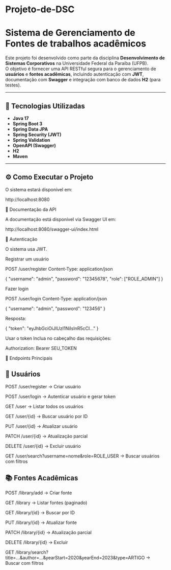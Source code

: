 # Projeto-de-DSC

# Sistema de Gerenciamento de Fontes de trabalhos acadêmicos

Este projeto foi desenvolvido como parte da disciplina **Desenvolvimento de Sistemas Corporativos** na Universidade Federal da Paraíba (UFPB).  
O objetivo é fornecer uma API RESTful segura para o gerenciamento de **usuários** e **fontes acadêmicas**, incluindo autenticação com **JWT**, documentação com **Swagger** e integração com banco de dados **H2** (para testes).

---

## 🚀 Tecnologias Utilizadas
- **Java 17**
- **Spring Boot 3**
- **Spring Data JPA**
- **Spring Security (JWT)**
- **Spring Validation**
- **OpenAPI (Swagger)**
- **H2**
- **Maven**

---

## ⚙️ Como Executar o Projeto

O sistema estará disponível em:

http://localhost:8080

📑 Documentação da API

A documentação está disponível via Swagger UI em:

http://localhost:8080/swagger-ui/index.html

🔑 Autenticação

O sistema usa JWT. 

Registrar um usuário

POST /user/register
Content-Type: application/json

{
  "username": "admin",
  "password": "12345678",
  "role": ["ROLE_ADMIN"]
}


Fazer login

POST /user/login
Content-Type: application/json

{
  "username": "admin",
  "password": "123456"
}


Resposta:

{
  "token": "eyJhbGciOiJIUzI1NiIsInR5cCI..."
}


Usar o token
Inclua no cabeçalho das requisições:

Authorization: Bearer SEU_TOKEN

📂 Endpoints Principais

## 👤 Usuários

POST /user/register → Criar usuário

POST /user/login → Autenticar usuário e gerar token

GET /user → Listar todos os usuários

GET /user/{id} → Buscar usuário por ID

PUT /user/{id} → Atualizar usuário

PATCH /user/{id} → Atualização parcial

DELETE /user/{id} → Excluir usuário

GET /user/search?username=nome&role=ROLE_USER → Buscar usuários com filtros

## 📚 Fontes Acadêmicas

POST /library/add → Criar fonte

GET /library → Listar fontes (paginado)

GET /library/{id} → Buscar por ID

PUT /library/{id} → Atualizar fonte

PATCH /library/{id} → Atualização parcial

DELETE /library/{id} → Excluir

GET /library/search?title=...&author=...&yearStart=2020&yearEnd=2023&type=ARTIGO → Buscar com filtros

